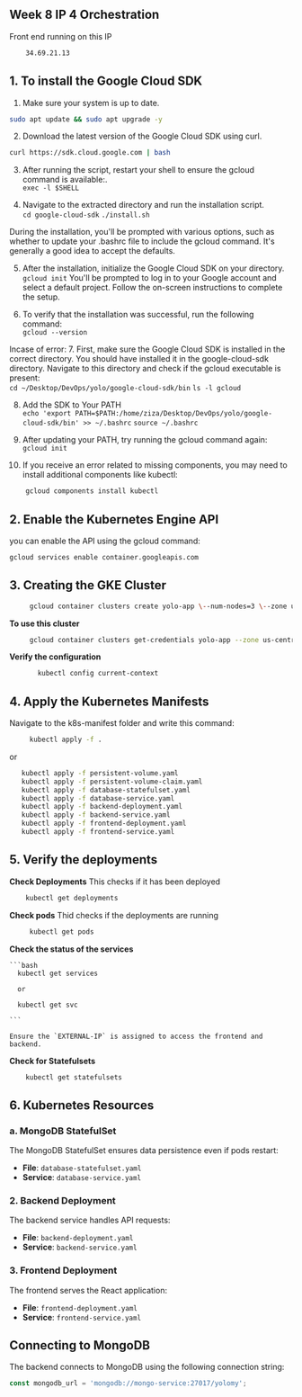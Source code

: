 ## Week 8 IP 4 Orchestration
Front end running on this IP

```bash
    34.69.21.13
```
      

## 1. To install the Google Cloud SDK

1. Make sure your system is up to date.<br>
```bash 
sudo apt update && sudo apt upgrade -y
```

2. Download the latest version of the Google Cloud SDK using curl.<br>

```bash
curl https://sdk.cloud.google.com | bash
```


3. After running the script, restart your shell to ensure the gcloud command is available:.<br>
`exec -l $SHELL`

4. Navigate to the extracted directory and run the installation script.<br>
`cd google-cloud-sdk`
`./install.sh`

During the installation, you'll be prompted with various options, such as whether to update your .bashrc file to include the gcloud command. It's generally a good idea to accept the defaults.

5. After the installation, initialize the Google Cloud SDK on your directory.<br>
`gcloud init`
You'll be prompted to log in to your Google account and select a default project. Follow the on-screen instructions to complete the setup.

6. To verify that the installation was successful, run the following command:<br>
`gcloud --version`

Incase of error:
7. First, make sure the Google Cloud SDK is installed in the correct directory. You should have installed it in the google-cloud-sdk directory. Navigate to this directory and check if the gcloud executable is present:<br>
`cd ~/Desktop/DevOps/yolo/google-cloud-sdk/bin`
`ls -l gcloud`

8. Add the SDK to Your PATH<br>
`echo 'export PATH=$PATH:/home/ziza/Desktop/DevOps/yolo/google-cloud-sdk/bin' >> ~/.bashrc`
`source ~/.bashrc`

9. After updating your PATH, try running the gcloud command again:<br>
`gcloud init`

10. If you receive an error related to missing components, you may need to install additional components like kubectl:<br>
```bash
    gcloud components install kubectl
```

## 2. Enable the Kubernetes Engine API
you can enable the API using the gcloud command:<br>
```bash
gcloud services enable container.googleapis.com
```

## 3.  Creating the GKE Cluster
```bash
     gcloud container clusters create yolo-app \--num-nodes=3 \--zone us-central1-a
```

**To use this cluster**
```bash
     gcloud container clusters get-credentials yolo-app --zone us-central1-a --project yolo-app-432518
```

**Verify the configuration**
```bash
       kubectl config current-context
```

## 4. Apply the Kubernetes Manifests
Navigate to the k8s-manifest folder and write this command:

```bash
     kubectl apply -f .
```
or

 ```bash
    kubectl apply -f persistent-volume.yaml
    kubectl apply -f persistent-volume-claim.yaml
    kubectl apply -f database-statefulset.yaml
    kubectl apply -f database-service.yaml
    kubectl apply -f backend-deployment.yaml
    kubectl apply -f backend-service.yaml
    kubectl apply -f frontend-deployment.yaml
    kubectl apply -f frontend-service.yaml
```

## 5. Verify the deployments

**Check Deployments**
This checks if it has been deployed
```bash
    kubectl get deployments
```

**Check pods**
Thid checks if the deployments are running
```bash
     kubectl get pods
```

**Check the status of the services**

    ```bash
      kubectl get services

      or 
      
      kubectl get svc

    ```

    Ensure the `EXTERNAL-IP` is assigned to access the frontend and backend.

**Check for Statefulsets**
```bash
    kubectl get statefulsets
```

## 6. Kubernetes Resources

### a. MongoDB StatefulSet

The MongoDB StatefulSet ensures data persistence even if pods restart:

- **File**: `database-statefulset.yaml`
- **Service**: `database-service.yaml`

### 2. Backend Deployment

The backend service handles API requests:

- **File**: `backend-deployment.yaml`
- **Service**: `backend-service.yaml`

### 3. Frontend Deployment

The frontend serves the React application:

- **File**: `frontend-deployment.yaml`
- **Service**: `frontend-service.yaml`

## Connecting to MongoDB

The backend connects to MongoDB using the following connection string:

```javascript
const mongodb_url = 'mongodb://mongo-service:27017/yolomy';



















